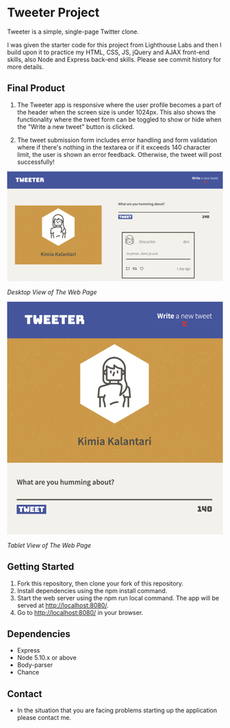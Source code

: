 # Tweeter Project

Tweeter is a simple, single-page Twitter clone.

I was given the starter code for this project from Lighthouse Labs and then I build upon it to practice my HTML, CSS, JS, jQuery and AJAX front-end skills, also Node and Express back-end skills. Please see commit history for more details. 

## Final Product
1. The Tweeter app is responsive where the user profile becomes a part of the header when the screen size is under 1024px. This also shows the functionality where the tweet form can be toggled to show or hide when the "Write a new tweet" button is clicked.

2. The tweet submission form includes error handling and form validation where if there's nothing in the textarea or if it exceeds 140 character limit, the user is shown an error feedback. Otherwise, the tweet will post successfully!

!["Screenshot of "](./public/images/tweeter-desktop.png)

*Desktop View of The Web Page*


!["Screenshot ](./public/images/tweeter-mobile.png)

*Tablet View of The Web Page*

## Getting Started

1. Fork this repository, then clone your fork of this repository.
2. Install dependencies using the npm install command.
3. Start the web server using the npm run local command. The app will be served at <http://localhost:8080/>.
4. Go to <http://localhost:8080/> in your browser.

## Dependencies

- Express
- Node 5.10.x or above
- Body-parser
- Chance


## Contact

- In the situation that you are facing problems starting up the application please contact me.